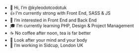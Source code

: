 - 👋 Hi, I’m @kyleodotcodotuk 
- 👍 I'm currently strong with Front End, SASS & JS
- 👀 I’m interested in Front End and Back End
- 🎓 I’m currently learning PHP, Design & Project Management
- ☕ No coffee after noon, tea is far better
- 🧠 Look after your mind and your body
- 📍  I’m working in Sidcup, London UK
